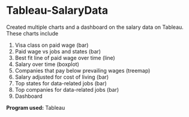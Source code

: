 # Tableau-SalaryData
Created multiple charts and a dashboard on the salary data on Tableau. <br>
These charts include
1. Visa class on paid wage (bar)
2. Paid wage vs jobs and states (bar)
3. Best fit line of paid wage over time (line)
4. Salary over time (boxplot)
5. Companies that pay below prevailing wages (treemap)
6. Salary adjusted for cost of living (bar)
7. Top states for data-related jobs (bar)
8. Top companies for data-related jobs (bar)
9. Dashboard

**Program used:** Tableau
